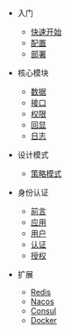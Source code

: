 * 入门
  * [快速开始](guid/quickstart.md)
  * [配置](guid/config.md)
  * [部署](guid/deploy.md)

* 核心模块
  * [数据](core/data.md)
  * [接口](core/api.md)
  * [权限](core/permission.md)
  * [回显](core/echo.md)
  * [日志](core/log.md)

* 设计模式
  * [策略模式](biz/stratege.md)

* 身份认证
  * [前言](auth/intro.md)
  * [应用](auth/client.md)
  * [用户](auth/user.md)
  * [认证](auth/authentication.md)
  * [授权](auth/authrization.md)

* 扩展
  * [Redis](extend/redis.md)
  * [Nacos](extend/nacos.md)
  * [Consul](extend/consul.md)
  * [Docker](extend/docker.md)
